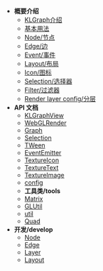 - **概要介绍**
    - [KLGraph介绍](zh-cn/README.md)
    - [基本用法](zh-cn/general/usage.md)
    - [Node/节点](zh-cn/general/node.md)
    - [Edge/边](zh-cn/general/edge.md)
    - [Event/事件](zh-cn/general/event.md)
    - [Layout/布局](zh-cn/general/layout.md)
    - [Icon/图标](zh-cn/general/icon.md)
    - [Selection/选择器](zh-cn/general/selection.md)
    - [Filter/过滤器](zh-cn/general/filter.md)
    - [Render layer config/分层](zh-cn/general/layer.md)
- **API 文档**
    - [KLGraphView](zh-cn/api/KLgraphView.md)
    - [WebGLRender](zh-cn/api/webglRender.md)
    - [Graph](zh-cn/started.md)
    - [Selection](zh-cn/started.md)
    - [TWeen](zh-cn/started.md)
    - [EventEmitter](zh-cn/started.md)
    - [TextureIcon](zh-cn/started.md)
    - [TextureText](zh-cn/started.md)
    - [TextureImage](zh-cn/started.md)
    - [config](zh-cn/started.md)
    - **工具类/tools**
    - [Matrix](zh-cn/api/matrix.md)
    - [GLUtil](zh-cn/started.md)
    - [util](zh-cn/started.md)
    - [Quad](zh-cn/started.md)
- **开发/develop**
    - [Node](zh-cn/started.md)
    - [Edge](zh-cn/started.md)
    - [Layer](zh-cn/started.md)
    - [Layout](zh-cn/started.md)



